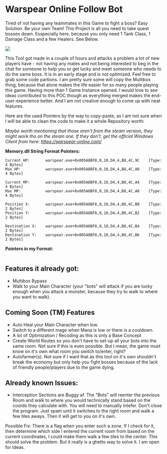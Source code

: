 
# Warspear Online Follow Bot
Tired of not having any teammates in this Game to fight a boss? Easy Solution. Be your own Team! This Project is all you need to take quest bosses down. Esspecially here, because you only need 1 Tank Class, 1 Damage Class and a few Healers. See Below.

[![](https://res.cloudinary.com/marcomontalbano/image/upload/v1609086121/video_to_markdown/images/streamable--jeqbi5-c05b58ac6eb4c4700831b2b3070cd403.jpg)](https://streamable.com/jeqbi5 "")

This Tool got made in a couple of hours and attacks a problem a lot of new players have - not having any mates and not being interested to beg in the chat for someone to help you or get lucky and meet someone who needs to do the same boss. It is in an early stage and is not optimized. Feel free to grab some code partions. I am pretty sure some will copy the Multibox thing, because that alone makes the life easier for so many people playing this game. Having more than 1 Game Instance opened. I would love to see ideas contributed to this POC though as everything merged makes the end-user-experience better. And I am not creative enough to come up with neat features.

Here are the used Pointers by the way to copy-paste, as I am not sure when I will be able to clean the code to make it a whole Repository worth:

*Maybe worth mentioning that those aren't from the steam version, they might work tho on the steam one. If they don't. get the official Windows Client from here: https://warspear-online.com/*

**Memory.dll String Format Pointers:**
```
Current HP:       warspear.exe+0x005A8BF8,0,10,D4,4,B8,4C,9C    [Type: 4 Bytes]
Max HP:           warspear.exe+0x005A8BF8,0,10,D4,4,B8,4C,A0    [Type: 4 Bytes]

Current MP:       warspear.exe+0x005A8BF8,0,10,D4,4,B8,4C,A4    [Type: 4 Bytes]
Max MP:           warspear.exe+0x005A8BF8,0,10,D4,4,B8,4C,A8    [Type: 4 Bytes]

Position X:       warspear.exe+0x005A8BF8,0,10,D4,4,B8,4C,B0    [Type: 2 Bytes]
Position Y:       warspear.exe+0x005A8BF8,0,10,D4,4,B8,4C,B2    [Type: 2 Bytes]

Destination X:    warspear.exe+0x005A8BF8,0,10,D4,4,B8,4C,B4    [Type: 2 Bytes]
Destination Y:    warspear.exe+0x005A8BF8,0,10,D4,4,B8,4C,B6    [Type: 2 Bytes]
```
**Pointers in my Format:**
```
```

## Features it already got:
- Multibox Bypass
- Walk to your Main Character (your "bots" will attack if you are lucky enough when you attack a monster, because they try to walk to where you want to walk).

## Coming Soon (TM) Features
- Auto Heal your Main Character when low.
- Switch to a different mage when Mana is low or there is a cooldown.
- A lot of Optimization / Recoding as this is only a Base Concept
- Create World Routes so you don't have to set-up all your bots into the same room. Not sure if this is even possible. But I mean, the game must know on it's own what room you switch to/enter, right?
- Autofarmer(s). Not sure if I want that as this tool on it's own shouldn't break the economy but only help you fight bosses because of the lack of friendly people/players due to the game dying.

## Already known Issues:
- Interception Sections are Buggy af. The "Bots" will reenter the previous Room and walk to where you would technically stand based on the coords they calculate with. You will need to manually intefer. Don't close the program. Just spam until it switches to the right room and walk a few tiles aways. Then it will get to you on it's own.

Possible Fix: There is a flag when you enter such a zone. If I check for it, then determine which side I entered the current room from based on the current coordinates, I could make them walk a few tiles to the center. This should solve the problem. But it really is a ghetto way to solve it. I am open for Ideas.
